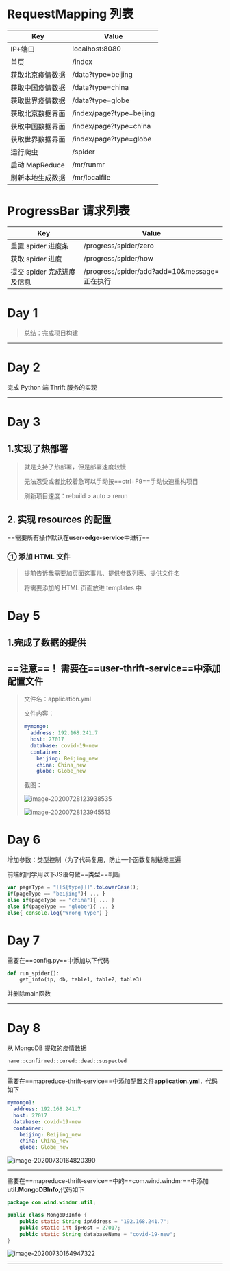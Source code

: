 # RequestMapping 列表

| Key              | Value                    |
| ---------------- | ------------------------ |
| IP+端口          | localhost:8080           |
| 首页             | /index                   |
| 获取北京疫情数据 | /data?type=beijing       |
| 获取中国疫情数据 | /data?type=china         |
| 获取世界疫情数据 | /data?type=globe         |
| 获取北京数据界面 | /index/page?type=beijing |
| 获取中国数据界面 | /index/page?type=china   |
| 获取世界数据界面 | /index/page?type=globe   |
| 运行爬虫         | /spider                  |
| 启动 MapReduce   | /mr/runmr                |
| 刷新本地生成数据 | /mr/localfile            |

# ProgressBar 请求列表

| Key                        | Value                                        |
| -------------------------- | -------------------------------------------- |
| 重置 spider 进度条         | /progress/spider/zero                        |
| 获取 spider 进度           | /progress/spider/how                         |
| 提交 spider 完成进度及信息 | /progress/spider/add?add=10&message=正在执行 |



# Day 1

> 总结：完成项目构建

---

# Day 2

完成 Python 端 Thrift 服务的实现

---

# Day 3

## 1.实现了热部署

> 就是支持了热部署，但是部署速度较慢
>
> 无法忍受或者比较着急可以手动按==ctrl+F9==手动快速重构项目
>
> 刷新项目速度：rebuild > auto > rerun

## 2. 实现 resources 的配置

==需要所有操作默认在**user-edge-service**中进行==

### ① 添加 HTML 文件

> 提前告诉我需要加页面这事儿、提供参数列表、提供文件名
>
> 将需要添加的 HTML 页面放进 templates 中



# Day 5

## 1.完成了数据的提供

## ==注意==！ 需要在==user-thrift-service==中添加配置文件

> 文件名：application.yml
>
> 文件内容：
>
> ```yml
> mymongo:
>   address: 192.168.241.7
>   host: 27017
>   database: covid-19-new
>   container:
>     beijing: Beijing_new
>     china: China_new
>     globe: Globe_new
> ```
>
> 截图：
>
> ![image-20200728123938535](img/image-20200728123938535.png)
>
> ![image-20200728123945513](img/image-20200728123945513.png)

# Day 6

增加参数：类型控制（为了代码复用，防止一个函数复制粘贴三遍

前端的同学用以下JS语句做==类型==判断

```javascript
var pageType = "[[${type}]]".toLowerCase();
if(pageType == "beijing"){ ... }
else if(pageType == "china"){ ... }
else if(pageType == "globe"){ ... }
else{ console.log("Wrong type") }
```
# Day 7
需要在==config.py==中添加以下代码
```python
def run_spider():
    get_info(ip, db, table1, table2, table3)
```
并删除main函数



---

# Day 8

从 MongoDB 提取的疫情数据

```
name::confirmed::cured::dead::suspected
```

---

需要在==mapreduce-thrift-service==中添加配置文件**application.yml**，代码如下

```yml
mymongo1:
  address: 192.168.241.7
  host: 27017
  database: covid-19-new
  container:
    beijing: Beijing_new
    china: China_new
    globe: Globe_new
```

![image-20200730164820390](img/image-20200730164820390.png)

---

需要在==mapreduce-thrift-service==中的==com.wind.windmr==中添加**util.MongoDBInfo**,代码如下

```java
package com.wind.windmr.util;

public class MongoDBInfo {
    public static String ipAddress = "192.168.241.7";
    public static int ipHost = 27017;
    public static String databaseName = "covid-19-new";
}
```

![image-20200730164947322](img/image-20200730164947322.png)

---

